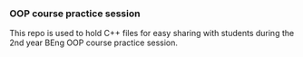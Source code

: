 ### OOP course practice session

This repo is used to hold C++ files for easy sharing with students during the
2nd year BEng OOP course practice session. 
